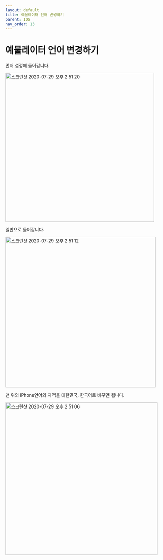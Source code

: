 ```yaml
---
layout: default
title: 예물레이터 언어 변경하기
parent: IOS
nav_order: 13
---
```


# 예물레이터 언어 변경하기

먼저 설정에 들어갑니다.

<img width="472" alt="스크린샷 2020-07-29 오후 2 51 20" src="https://user-images.githubusercontent.com/16849874/88880321-65d2ce00-d267-11ea-9037-cae4ed138d3c.png">

일반으로 들어갑니다.

<img width="477" alt="스크린샷 2020-07-29 오후 2 51 12" src="https://user-images.githubusercontent.com/16849874/88880333-69feeb80-d267-11ea-8d13-f84750f6643d.png">

맨 위의 iPhone언어와 지역을 대한민국, 한국어로 바꾸면 됩니다. 

<img width="483" alt="스크린샷 2020-07-29 오후 2 51 06" src="https://user-images.githubusercontent.com/16849874/88880335-6a978200-d267-11ea-99f7-07f7f5a83f40.png">
